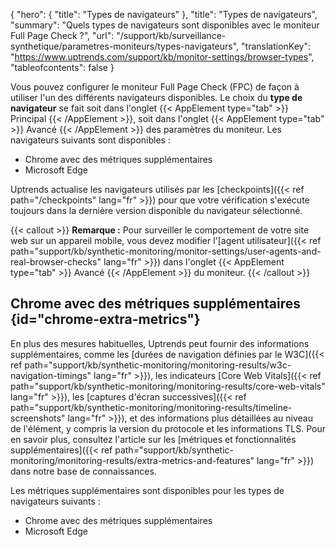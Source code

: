 {
"hero": {
"title": "Types de navigateurs"
},
"title": "Types de navigateurs",
"summary": "Quels types de navigateurs sont disponibles avec le moniteur Full Page Check ?",
"url": "/support/kb/surveillance-synthetique/parametres-moniteurs/types-navigateurs",
"translationKey": "https://www.uptrends.com/support/kb/monitor-settings/browser-types",
"tableofcontents": false
}

Vous pouvez configurer le moniteur Full Page Check (FPC) de façon à utiliser l'un des différents navigateurs disponibles. Le choix du **type de navigateur** se fait soit dans l'onglet {{< AppElement type="tab" >}} Principal {{< /AppElement >}}, soit dans l'onglet {{< AppElement type="tab" >}} Avancé {{< /AppElement >}} des paramètres du moniteur. Les navigateurs suivants sont disponibles :

- Chrome avec des métriques supplémentaires
- Microsoft Edge

Uptrends actualise les navigateurs utilisés par les [checkpoints]({{< ref path="/checkpoints" lang="fr" >}}) pour que votre vérification s'exécute toujours dans la dernière version disponible du navigateur sélectionné.

{{< callout >}}
**Remarque :** Pour surveiller le comportement de votre site web sur un appareil mobile, vous devez modifier l'[agent utilisateur]({{< ref path="support/kb/synthetic-monitoring/monitor-settings/user-agents-and-real-browser-checks" lang="fr"  >}}) dans l'onglet {{< AppElement type="tab" >}} Avancé {{< /AppElement >}} du moniteur.
{{< /callout >}}

## Chrome avec des métriques supplémentaires {id="chrome-extra-metrics"}

En plus des mesures habituelles, Uptrends peut fournir des informations supplémentaires, comme les [durées de navigation définies par le W3C]({{< ref path="support/kb/synthetic-monitoring/monitoring-results/w3c-navigation-timings" lang="fr" >}}), les indicateurs [Core Web Vitals]({{< ref path="support/kb/synthetic-monitoring/monitoring-results/core-web-vitals" lang="fr" >}}), les [captures d'écran successives]({{< ref path="support/kb/synthetic-monitoring/monitoring-results/timeline-screenshots" lang="fr" >}}), et des informations plus détaillées au niveau de l'élément, y compris la version du protocole et les informations TLS. Pour en savoir plus, consultez l'article sur les [métriques et fonctionnalités supplémentaires]({{< ref path="support/kb/synthetic-monitoring/monitoring-results/extra-metrics-and-features" lang="fr"  >}}) dans notre base de connaissances.

Les métriques supplémentaires sont disponibles pour les types de navigateurs suivants :

- Chrome avec des métriques supplémentaires
- Microsoft Edge